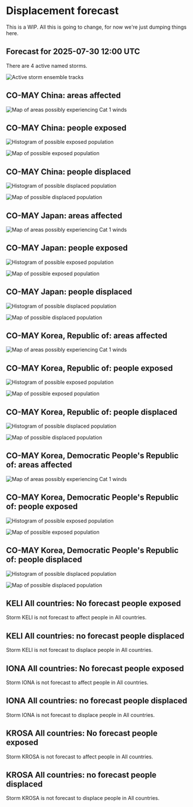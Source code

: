 # Displacement forecast

This is a WIP. All this is going to change, for now we're just dumping things here.
## Forecast for 2025-07-30 12:00 UTC

There are 4 active named storms.

![Active storm ensemble tracks](ECMWF_TC_tracks_20250730120000.png)

## CO-MAY China: areas affected

![Map of areas possibly experiencing Cat 1 winds](impact-map_TC_ECMWF_ens_CO-MAY_2025-07-30_12UTC_CHN_cat1.png)
## CO-MAY China: people exposed

![Histogram of possible exposed population](impact-histogram_TC_ECMWF_ens_CO-MAY_2025-07-30_12UTC_CHN_exposed.png)

![Map of possible exposed population](impact-map_TC_ECMWF_ens_CO-MAY_2025-07-30_12UTC_CHN_exposed.png)

## CO-MAY China: people displaced

![Histogram of possible displaced population](impact-histogram_TC_ECMWF_ens_CO-MAY_2025-07-30_12UTC_CHN_displaced.png)

![Map of possible displaced population](impact-map_TC_ECMWF_ens_CO-MAY_2025-07-30_12UTC_CHN_displaced.png)

## CO-MAY Japan: areas affected

![Map of areas possibly experiencing Cat 1 winds](impact-map_TC_ECMWF_ens_CO-MAY_2025-07-30_12UTC_JPN_cat1.png)
## CO-MAY Japan: people exposed

![Histogram of possible exposed population](impact-histogram_TC_ECMWF_ens_CO-MAY_2025-07-30_12UTC_JPN_exposed.png)

![Map of possible exposed population](impact-map_TC_ECMWF_ens_CO-MAY_2025-07-30_12UTC_JPN_exposed.png)

## CO-MAY Japan: people displaced

![Histogram of possible displaced population](impact-histogram_TC_ECMWF_ens_CO-MAY_2025-07-30_12UTC_JPN_displaced.png)

![Map of possible displaced population](impact-map_TC_ECMWF_ens_CO-MAY_2025-07-30_12UTC_JPN_displaced.png)

## CO-MAY Korea, Republic of: areas affected

![Map of areas possibly experiencing Cat 1 winds](impact-map_TC_ECMWF_ens_CO-MAY_2025-07-30_12UTC_KOR_cat1.png)
## CO-MAY Korea, Republic of: people exposed

![Histogram of possible exposed population](impact-histogram_TC_ECMWF_ens_CO-MAY_2025-07-30_12UTC_KOR_exposed.png)

![Map of possible exposed population](impact-map_TC_ECMWF_ens_CO-MAY_2025-07-30_12UTC_KOR_exposed.png)

## CO-MAY Korea, Republic of: people displaced

![Histogram of possible displaced population](impact-histogram_TC_ECMWF_ens_CO-MAY_2025-07-30_12UTC_KOR_displaced.png)

![Map of possible displaced population](impact-map_TC_ECMWF_ens_CO-MAY_2025-07-30_12UTC_KOR_displaced.png)

## CO-MAY Korea, Democratic People's Republic of: areas affected

![Map of areas possibly experiencing Cat 1 winds](impact-map_TC_ECMWF_ens_CO-MAY_2025-07-30_12UTC_PRK_cat1.png)
## CO-MAY Korea, Democratic People's Republic of: people exposed

![Histogram of possible exposed population](impact-histogram_TC_ECMWF_ens_CO-MAY_2025-07-30_12UTC_PRK_exposed.png)

![Map of possible exposed population](impact-map_TC_ECMWF_ens_CO-MAY_2025-07-30_12UTC_PRK_exposed.png)

## CO-MAY Korea, Democratic People's Republic of: people displaced

![Histogram of possible displaced population](impact-histogram_TC_ECMWF_ens_CO-MAY_2025-07-30_12UTC_PRK_displaced.png)

![Map of possible displaced population](impact-map_TC_ECMWF_ens_CO-MAY_2025-07-30_12UTC_PRK_displaced.png)

## KELI All countries: No forecast people exposed

Storm KELI is not forecast to affect people in All countries.

## KELI All countries: no forecast people displaced

Storm KELI is not forecast to displace people in All countries.

## IONA All countries: No forecast people exposed

Storm IONA is not forecast to affect people in All countries.

## IONA All countries: no forecast people displaced

Storm IONA is not forecast to displace people in All countries.

## KROSA All countries: No forecast people exposed

Storm KROSA is not forecast to affect people in All countries.

## KROSA All countries: no forecast people displaced

Storm KROSA is not forecast to displace people in All countries.

